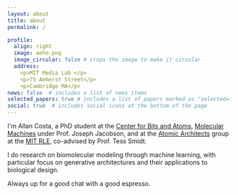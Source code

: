 ```yaml
---
layout: about
title: about
permalink: /

profile:
  align: right
  image: aeho.png
  image_circular: false # crops the image to make it circular
  address:
    <p>MIT Media Lab </p>
    <p>75 Amherst Street</p>
    <p>Cambridge MA</p>
news: false  # includes a list of news items
selected_papers: true # includes a list of papers marked as "selected={true}"
social: true  # includes social icons at the bottom of the page
---
```


I'm Allan Costa, a PhD student at the [Center for Bits and Atoms](https://cba.mit.edu), [Molecular Machines](https://www.media.mit.edu/groups/molecular-machines/overview/) under Prof. Joseph Jacobson, and at the [Atomic Architects](https://atomicarchitects.github.io) group at the [MIT RLE](https://www.rle.mit.edu), co-advised by Prof. Tess Smidt.

I do research on biomolecular modeling through machine learning, with particular focus on generative architectures and their applications to biological design.


Always up for a good chat with a good espresso.
